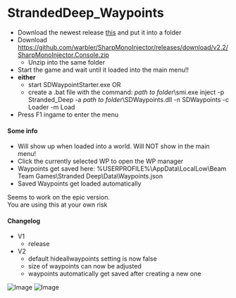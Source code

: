 # StrandedDeep_Waypoints

- Download the newest release [this](https://github.com/deadkex/StrandedDeep_Waypoints/releases/latest) and put it into a folder
- Download https://github.com/warbler/SharpMonoInjector/releases/download/v2.2/SharpMonoInjector.Console.zip
  - Unzip into the same folder
- Start the game and wait until it loaded into the main menu!!
- **either**
  - start SDWaypointStarter.exe OR
  - create a .bat file with the command: *path to folder*\smi.exe inject -p Stranded_Deep -a *path to folder*\SDWaypoints.dll -n SDWaypoints -c Loader -m Load
- Press F1 ingame to enter the menu

#### Some info
- Will show up when loaded into a world. Will NOT show in the main menu!
- Click the currently selected WP to open the WP manager
- Waypoints get saved here: %USERPROFILE%\AppData\LocalLow\Beam Team Games\Stranded Deep\Data\Waypoints.json
- Saved Waypoints get loaded automatically


Seems to work on the epic version.  
You are using this at your own risk  

#### Changelog
- V1  
  - release  
- V2  
  - default hideallwaypoints setting is now false
  - size of waypoints can now be adjusted
  - waypoints automatically get saved after creating a new one

![Image](Screenshots/Screenshot1.PNG)
![Image](Screenshots/Screenshot2.PNG)
